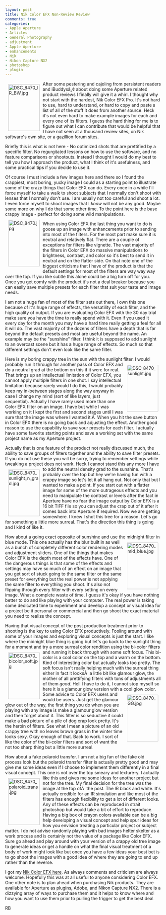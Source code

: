 ```yaml
---
layout: post
title: Nik Color EFX Non-Review Review
comments: true
categories:
- Apple Aperture
- Articles
- General Photography
- adjustment
- Apple Aperture
- enhancements
- Nik
- Nikon Capture NX2
- photoshop
- plugin
---
```

<a rel="lightbox" href="/wp-content/uploads/2009/05/DSC_8470_IR_BW.jpg"><img title="DSC_8470_IR_BW.jpg" src="/wp-content/uploads/2009/05/.thumbs/.DSC_8470_IR_BW.jpg" border="0" alt="DSC_8470_IR_BW.jpg" hspace="10" vspace="10" width="101" height="150" align="left" /></a>After some pestering and cajoling from persistent readers and iBuddysâ„¢ about doing some Aperture related product reviews I finally will give it a whirl. I thought why not start with the hardest, Nik Color EFX Pro. It's not hard to use, hard to understand, or hard to copy and paste a list of all of the stuff it does from another source. Heck it's not even hard to make example images for each and every one of its filters. I guess the hard thing for me is to figure out what I can contribute that would be helpful that I have not seen at a thousand review sites, on Nik software's own site, or a gazillion forum sites.<!--more-->

Briefly this is what is not here - No optimized shots that are prettified by a specific filter. No regurgitated lessons on how to use the software, and no feature comparisons or shootouts. Instead I thought I would do my best to tell you how I approach the product, what I think of it's usefulness, and some practical tips if you decide to use it.

Of course I must include a few images here and there so I found the crappiest, most boring, yucky image I could as a starting point to illustrate some of the crazy things that Color EFX can do. Every once in a while I'll force myself to take a walk to shoot subjects that I normally don't shoot with lenses that I normally don't use. I am usually not too careful and shoot a lot. I even force myself to shoot images that I <em>know</em> will not be any good. Maybe some more on why I do that some other time. To the point here is the base crappy image - perfect for doing some wild manipulations. <a rel="lightbox" href="/wp-content/uploads/2009/05/DSC_8470.jpg"><img title="DSC_8470.jpg" src="/wp-content/uploads/2009/05/.thumbs/.DSC_8470.jpg" border="0" alt="DSC_8470.jpg" hspace="10" vspace="10" width="101" height="150" align="left" /></a>

When using Color EFX the last thing you want to do is goose up an image with enhancements prior to sending into most of the filters. For the most part make sure it is neutral and relatively flat. There are a couple of exceptions for filters like vignette. The vast majority of the filters in Color EFX do massive manipulations to brightness, contrast, and color so it's best to send it in neutral and on the flatter side. On that note one of the biggest criticisms that I have of the product is that the default settings for most of the filters are way way way over the top. If you like subtle this alone could be a big turn off for you. Once you get comfy with the product it's not a deal breaker because you can easily save multiple presets for each filter that suit your taste and image needs.

I am not a huge fan of most of the filter sets out there, I own this one because of it's huge range of effects, the versatility of each filter, and the high quality of output. If you are evaluating Color EFX with the 30 day trial make sure you have the time to really spend with it. Even if you used it every day for the month you may have a hard time really getting a feel for all it will do. The vast majority of the dozens of filters have a depth that is far beyond the default presets and most are useful beyond the name. An example may be the "sunshine" filter. I think it is supposed to add sunlight to an overcast scene but it has a huge range of effects. So much so that different settings don't even look like the same filter.

Here is my boring crappy tree in the sun with the sunlight filter. <a rel="lightbox" href="/wp-content/uploads/2009/05/DSC_8470_sunlight.jpg"><img title="DSC_8470_sunlight.jpg" src="/wp-content/uploads/2009/05/.thumbs/.DSC_8470_sunlight.jpg" border="0" alt="DSC_8470_sunlight.jpg" hspace="10" vspace="10" width="101" height="150" align="right" /></a>I would probably run it through for another pass of Color EFX and do a neutral grad at the bottom on this if it were for real. That brings up an intellectual limitation of Color EFX, you cannot apply multiple filters in one shot. I say intellectual limitation because rarely would I do this, I would probably keep my in-between stages along the way anyway in case I change my mind (sort of like layers, just sequential). Actually I have rarely used more than one Color EFX filter on an image. I have but while I was working on it I kept the first and second stages until I was sure that the image was where I wanted it.Â  When you hit the save button in Color EFX there is no going back and adjusting the effect. Another good reason to use the capability to save your presets for each filter. I actually have some favorite starting points and save a working set with the same project name as my Aperture project.

Actually that is one feature of the product not really discussed much, the ability to save groups of filters together and the ability to save filter presets. If you do not use these you will be sorry, trying to remember settings while tweaking a project does not work. Heck I cannot stand this any more I have to add the neutral density grad to the sunshine. <a rel="lightbox" href="/wp-content/uploads/2009/05/DSC_8470_sunlight_n_grad.jpg"><img title="DSC_8470_sunlight_n_grad.jpg" src="/wp-content/uploads/2009/05/.thumbs/.DSC_8470_sunlight_n_grad.jpg" border="0" alt="DSC_8470_sunlight_n_grad.jpg" hspace="10" vspace="10" width="101" height="150" align="left" /></a>That's probably over the top but hey we're having fun with a crappy image so let's let it all hang out. Not only that but I wanted to make a point. If you start out with a flatter image for some of the more outrageous effects and you need to manipulate the contrast or levels after the fact in Aperture have no fear the image output by Color EFX is a 16 bit TIFF file so you can adjust the crap out of it after it comes back into Aperture if required. Now we are getting somewhere. I knew I shot this tree for a reason. Let's go for something a little more surreal. That's the direction this thing is going and I kind of like it.

How about a going exact opposite of sunshine and use the midnight filter in blue mode.<a rel="lightbox" href="/wp-content/uploads/2009/05/DSC_8470_mid_blue.jpg"><img title="DSC_8470_mid_blue.jpg" src="/wp-content/uploads/2009/05/.thumbs/.DSC_8470_mid_blue.jpg" border="0" alt="DSC_8470_mid_blue.jpg" hspace="10" vspace="10" width="101" height="150" align="right" /></a> This one actually has the blur built in as well as a bunch of completely different color rendering modes and adjustment sliders. One of the things that makes Color EFX is the depth most of the effects have. One of the dangerous things is that some of the effects and settings may have so much of an effect on an image that you get sort of stuck going to the same filter or the same preset for everything but the real power is not applying the same filter to everything you shoot. It's also not flipping through every filter with every setting on every image. What a complete waste of time. I guess it's okay if you have nothing better to do and like playing with your computer. The real power is taking some dedicated time to experiment and develop a concept or visual idea for a project be it personal or commercial and then go shoot the exact material you need to realize the concept.

Having that visual concept of the post production treatment prior to shooting is the key to using Color EFX productively. Fooling around with some of your images and exploring visual concepts is just the start. I like where the midnight blue thing is going but let's go back to the sunlight thing for a moment and try a more surreal color rendition using the bi-color filters and running it back through with some soft focus. <a rel="lightbox" href="/wp-content/uploads/2009/05/DSC_8470_bicolor_soft.jpg"><img title="DSC_8470_bicolor_soft.jpg" src="/wp-content/uploads/2009/05/.thumbs/.DSC_8470_bicolor_soft.jpg" border="0" alt="DSC_8470_bicolor_soft.jpg" hspace="10" vspace="10" width="101" height="150" align="left" /></a>This bi-color is a cool color on the top and a warm on the bottom. Kind of interesting color but actually looks too pretty. The soft focus isn't really helping much with the surreal thing either in fact it looksÂ  a little bit like glamour glow, the mother of all prettifying filters with tons of adjustments all of them <em>good</em>. Hell I have to do it, I cannot stop myself so here it is a glamour glow version with a cool glow color. <a rel="lightbox" href="/wp-content/uploads/2009/05/DSC_8470_GG.jpg"><img title="DSC_8470_GG.jpg" src="/wp-content/uploads/2009/05/.thumbs/.DSC_8470_GG.jpg" border="0" alt="DSC_8470_GG.jpg" hspace="10" vspace="10" width="101" height="150" align="right" /></a>Some advice to Color EFX users and would be users. Just get the glamour glow out of the way, the first thing you do when you are playing with any image is make a glamour glow version and then forget about it. This filter is so seductive it could make a bad picture of a pile of dog crap look pretty. It's the heroin of filters. See what I mean a picture of an old crappy tree with no leaves brown grass in the winter time looks sexy. Okay enough of that. Back to work. I sort of like the color of the bi-color filters and sort of want the not too sharp thing but a little more surreal.

How about a fake polaroid transfer. I am not a big fan of the fake old process look but the polaroid transfer filter is actually pretty good and may give me some ideas even if I choose to implement them differently in a final visual concept. This one is not over the top smeary and texture-y. <a rel="lightbox" href="/wp-content/uploads/2009/05/DSC_8470_polaroid_trans.jpg"><img title="DSC_8470_polaroid_trans.jpg" src="/wp-content/uploads/2009/05/.thumbs/.DSC_8470_polaroid_trans.jpg" border="0" alt="DSC_8470_polaroid_trans.jpg" hspace="10" vspace="10" width="101" height="150" align="left" /></a>I actually like this and gives me some ideas for another project but not for the tree. My final decision for the tree was the image at the top ofÂ  the post. The IR black and white. It's actually credible for an IR simulation and like most of the filters has enough flexibility to get a lot of different looks. Any of these effects can be reproduced in strait photoshop but would take a bit of effort to reproduce. Having a big box of crayon colors available can be a big help developing a visual concept and help spur ideas for how you envision treating a particular project or subject matter. I do not advise randomly playing with bad images helter skelter as a work process and is certainly not the value of a package like Color EFX. Sure go ahead and play around with your version of a crappy old tree image to generate ideas or get a handle on what the final visual treatment of a body of work might look like but once you have a few ideas your best bet is to go shoot the images with a good idea of where they are going to end up rather than the reverse.

I got my <a href="http://www.amazon.com/b?%5Fencoding=UTF8&amp;site-redirect=&amp;node=229614&amp;tag=rbde-20&amp;linkCode=ur2&amp;camp=1789&amp;creative=9325">Nik Color EFX here</a>. As always comments and criticism are always welcome. Hopefully this was at all useful to anyone considering Color EFX. One other note is to plan ahead when purchasing Nik products. They are available for Aperture as plugins, Adobe, and Nikon Capture NX2. There is a dizzying array of ways to purchase them and it helps to know where and how you want to use them prior to pulling the trigger to get the best deal.

RB